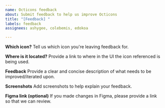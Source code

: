 ```yaml
---
name: Octicons feedback
about: Submit feedback to help us improve Octicons
title: "[Feedback] "
labels: feedback
assignees: ashygee, colebemis, edokoa

---
```


**Which icon?**
Tell us which icon you're leaving feedback for.

**Where is it located?**
Provide a link to where in the UI the icon referenced is being used.

**Feedback**
Provide a clear and concise description of what needs to be improved/iterated upon.

**Screenshots**
Add screenshots to help explain your feedback.

**Figma link (optional)**
If you made changes in Figma, please provide a link so that we can review.
